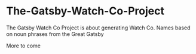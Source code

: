 # The-Gatsby-Watch-Co-Project
The Gatsby Watch Co Project is about generating Watch Co. Names based on noun phrases from the Great Gatsby

More to come
